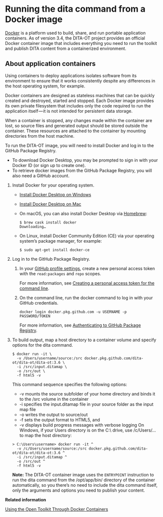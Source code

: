 # Running the dita command from a Docker image

[Docker](https://www.docker.com) is a platform used to build, share, and run portable application containers. As of version 3.4, the DITA-OT project provides an official Docker container image that includes everything you need to run the toolkit and publish DITA content from a containerized environment.

## About application containers

Using containers to deploy applications isolates software from its environment to ensure that it works consistently despite any differences in the host operating system, for example.

Docker containers are designed as stateless machines that can be quickly created and destroyed, started and stopped. Each Docker image provides its own private filesystem that includes only the code required to run the application itself — it is not intended for persistent data storage.

When a container is stopped, any changes made within the container are lost, so source files and generated output should be stored outside the container. These resources are attached to the container by mounting directories from the host machine.

To run the DITA-OT image, you will need to install Docker and log in to the GitHub Package Registry.

-   To download Docker Desktop, you may be prompted to sign in with your Docker ID \(or sign up to create one\).
-   To retrieve docker images from the GitHub Package Registry, you will also need a GitHub account.

1.  Install Docker for your operating system.

    -   [Install Docker Desktop on Windows](https://docs.docker.com/docker-for-windows/install/)
    -   [Install Docker Desktop on Mac](https://docs.docker.com/docker-for-mac/install)
    -   On macOS, you can also install Docker Desktop via [Homebrew](https://brew.sh):

        ```syntax-bash
        $ brew cask install docker
        Downloading…
        ```

    -   On Linux, install Docker Community Edition \(CE\) via your operating system’s package manager, for example:

        ```syntax-bash
        $ sudo apt-get install docker-ce
        ```

2.  Log in to the GitHub Package Registry.

    1.  In your [GitHub profile settings](https://github.com/settings/tokens), create a new personal access token with the `read:packages` and `repo` scopes.

        For more information, see [Creating a personal access token for the command line](https://help.github.com/en/articles/creating-a-personal-access-token-for-the-command-line).

    2.  On the command line, run the docker command to log in with your GitHub credentials.

        ```syntax-bash
        docker login docker.pkg.github.com -u USERNAME -p PASSWORD/TOKEN
        ```

        For more information, see [Authenticating to GitHub Package Registry](https://help.github.com/en/articles/configuring-docker-for-use-with-github-package-registry#authenticating-to-github-package-registry).

3.  To build output, map a host directory to a container volume and specify options for the dita command.

    ```syntax-bash
    $ docker run -it \
      -v /Users/username/source:/src docker.pkg.github.com/dita-ot/dita-ot/dita-ot:3.6 \
      -i /src/input.ditamap \
      -o /src/out \
      -f html5 -v
    ```

    This command sequence specifies the following options:

    -   -v mounts the source subfolder of your home directory and binds it to the /src volume in the container
    -   -i specifies the input.ditamap file in your source folder as the input map file
    -   -o writes the output to source/out
    -   -f sets the output format to HTML5, and
    -   -v displays build progress messages with verbose logging
    On Windows, if your Users directory is on the C:\\ drive, use /c/Users/… to map the host directory:

    ```
    > C:\Users\username> docker run -it ^
      -v /c/Users/username/source:/src docker.pkg.github.com/dita-ot/dita-ot/dita-ot:3.6 ^
      -i /src/input.ditamap ^
      -o /src/out ^
      -f html5 -v
    ```

    **Note:** The DITA-OT container image uses the `ENTRYPOINT` instruction to run the dita command from the /opt/app/bin/ directory of the container automatically, so you there’s no need to include the dita command itself, only the arguments and options you need to publish your content.


**Related information**  


[Using the Open Toolkit Through Docker Containers](https://www.oxygenxml.com/events/2016/dita-ot_day.html#Using_the_Open_Toolkit_Through_Docker_Containers)

